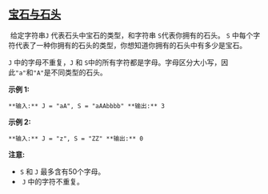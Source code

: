 ## [宝石与石头](https://leetcode-cn.com/problems/jewels-and-stones/)

 给定字符串`J` 代表石头中宝石的类型，和字符串 `S`代表你拥有的石头。 `S` 中每个字符代表了一种你拥有的石头的类型，你想知道你拥有的石头中有多少是宝石。

`J` 中的字母不重复，`J` 和 `S`中的所有字符都是字母。字母区分大小写，因此`"a"`和`"A"`是不同类型的石头。

**示例 1:**

`**输入:** J = "aA", S = "aAAbbbb"
**输出:** 3
`

**示例 2:**

`**输入:** J = "z", S = "ZZ"
**输出:** 0
`

**注意:**

*   `S` 和 `J` 最多含有50个字母。
*    `J` 中的字符不重复。